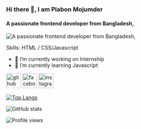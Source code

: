 ### Hi there 👋, I am Plabon Mojumder
#### A passionate frontend developer from Bangladesh,
![A passionate frontend developer from Bangladesh,](https://www.facebook.com/photo/?fbid=1327554241093633&set=a.203158940199841)


Skills:  HTML / CSS/Javascript

- 🔭 I’m currently working on Internship 
- 🌱 I’m currently learning Javascript 


[<img src='https://cdn.jsdelivr.net/npm/simple-icons@3.0.1/icons/github.svg' alt='github' height='40'>](https://github.com/plabonmojumder)  [<img src='https://cdn.jsdelivr.net/npm/simple-icons@3.0.1/icons/facebook.svg' alt='facebook' height='40'>](https://www.facebook.com/https://www.facebook.com/narayan.mojumder.7?mibextid=ZbWKwL)  [<img src='https://cdn.jsdelivr.net/npm/simple-icons@3.0.1/icons/instagram.svg' alt='instagram' height='40'>](https://www.instagram.com/plabon_mojumder/)  

[![Top Langs](https://github-readme-stats.vercel.app/api/top-langs/?username=plabonmojumder)](https://github.com/anuraghazra/github-readme-stats)

![GitHub stats](https://github-readme-stats.vercel.app/api?username=plabonmojumder&show_icons=true)  

![Profile views](https://gpvc.arturio.dev/plabonmojumder)  
